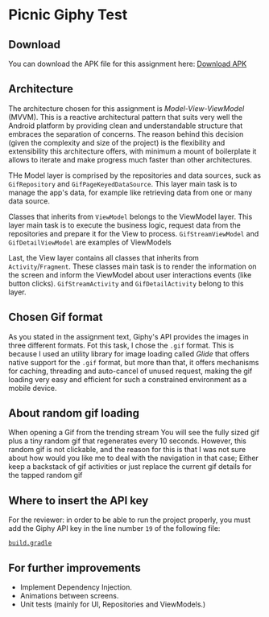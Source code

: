 # Picnic Giphy Test

## Download

You can download the APK file for this assignment here: [Download APK](https://www.dropbox.com/s/rk33run0uf73fjl/app-debug.apk)

## Architecture

The architecture chosen for this assignment is _*Model-View-ViewModel*_ (MVVM). This is a reactive
architectural pattern that suits very well the Android platform by providing clean and understandable structure that embraces the 
separation of concerns. The reason behind this decision (given the complexity and size of the project)
is the flexibility and extensibility this architecture offers, with minimum a mount of boilerplate
it allows to iterate and make progress much faster than other architectures.

THe Model layer is comprised by the repositories and data sources, suck as `GifRepository` and
`GifPageKeyedDataSource`. This layer main task is to manage the app's data, for example like
retrieving data from one or many data source.

Classes that inherits from `ViewModel` belongs to the ViewModel layer. This layer main task is to
execute the business logic, request data from the repositories and prepare it for the View to process.
`GifStreamViewModel` and `GifDetailViewModel` are examples of ViewModels

Last, the View layer contains all classes that inherits from `Activity`/`Fragment`. These classes
main task is to render the information on the screen and inform the ViewModel about user
interactions events (like button clicks). `GifStreamActivity` and `GifDetailActivity` belong to
this layer.

## Chosen Gif format

As you stated in the assignment text, Giphy's API provides the images in three different formats.
Fot this task, I chose the `.gif` format. This is because I used an utility library for image loading
called *Glide* that offers native support for the `.gif` format, but more than that, it offers mechanisms
for caching, threading and auto-cancel of unused request, making the gif loading very easy and
efficient for such a constrained environment as a mobile device.

## About random gif loading

When opening a Gif from the trending stream You will see the fully sized gif plus a tiny random gif
that regenerates every 10 seconds. However, this random gif is not clickable, and the reason for
this is that I was not sure about how would you like me to deal with the navigation in that case;
Either keep a backstack of gif activities or just replace the current gif details for the tapped random gif    

## Where to insert the API key

For the reviewer: in order to be able to run the project properly, you must add the Giphy API
key in the line number `19` of the following file:
 
[`build.gradle`][1]


[1]: app/build.gradle

## For further improvements

- Implement Dependency Injection.
- Animations between screens.
- Unit tests (mainly for UI, Repositories and ViewModels.)
